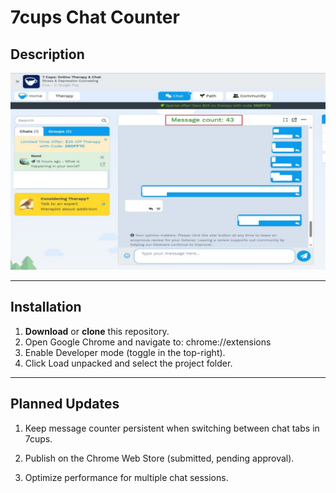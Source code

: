 # 7cups Chat Counter

## Description

![Screenshot](assets/screenshot.jpg)

---

## Installation
1. **Download** or **clone** this repository.
2. Open Google Chrome and navigate to: chrome://extensions
3. Enable Developer mode (toggle in the top-right).
4. Click Load unpacked and select the project folder.

---

## Planned Updates

1. Keep message counter persistent when switching between chat tabs in 7cups.

2. Publish on the Chrome Web Store (submitted, pending approval).

3. Optimize performance for multiple chat sessions.

